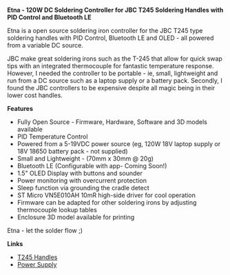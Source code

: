 **Etna - 120W DC Soldering Controller for JBC T245 Soldering Handles with PID Control and Bluetooth LE**

Etna is a open source soldering iron controller for the JBC T245 type soldering handles with PID Control, Bluetooth LE and OLED - all powered from a variable DC source. 

JBC make great soldering irons such as the T-245 that allow for quick swap tips with an integrated thermocouple for fantastic temperature response. However, I needed the controller to be portable - ie, small, lightweight and run from a DC source such as a laptop supply or a battery pack. Secondly, I found the JBC controllers to be expensive despite all magic being in their lower cost handles.

**Features**

- Fully Open Source - Firmware, Hardware, Software and 3D models available 
- PID Temperature Control
- Powered from a 5-19VDC power source (eg, 120W 18V laptop supply or 18V 18650 battery pack - not supplied)
- Small and Lightweight - (70mm x 30mm @ 20g)
- Bluetooth LE (Configurable with app- Coming Soon!)
- 1.5" OLED Display with buttons and sounder
- Power monitoring with overcurrent protection
- Sleep function via grounding the cradle detect
- ST Micro VN5E010AH 10mR high-side driver for cool operation
- Firmware can be adapted for other soldering irons by adjusting thermocouple lookup tables
- Enclosure 3D model available for printing

Etna - let the solder flow ;) 

**Links**

- [T245 Handles](https://www.jbctools.com/t245-a-general-purpose-handle-product-45-category-5-menu-70.html) 
- [Power Supply](https://www.amazon.co.uk/dp/B01DIY8OTI)
